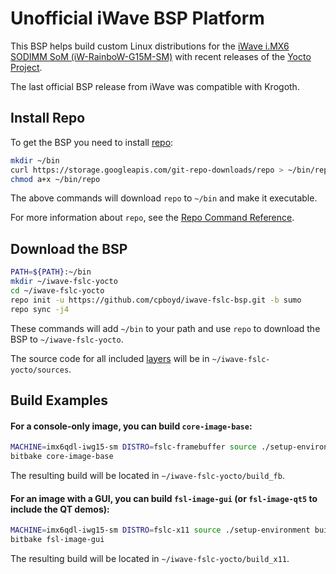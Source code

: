 # Unofficial iWave BSP Platform

This BSP helps build custom Linux distributions for the [iWave i.MX6 SODIMM SoM (iW-RainboW-G15M-SM)](https://www.iwavesystems.com/product/cpu-modules/sodimm-modules/i-mx6-sodimm-module-522/i-mx6-sodimm-module.html) with recent releases of the [Yocto Project](https://www.yoctoproject.org/).

The last official BSP release from iWave was compatible with Krogoth.

## Install Repo

To get the BSP you need to install [repo](https://gerrit.googlesource.com/git-repo/):

```sh
mkdir ~/bin
curl https://storage.googleapis.com/git-repo-downloads/repo > ~/bin/repo
chmod a+x ~/bin/repo
```

The above commands will download `repo` to `~/bin` and make it executable.

For more information about `repo`, see the [Repo Command Reference](https://source.android.com/setup/develop/repo). 

## Download the BSP

```sh
PATH=${PATH}:~/bin
mkdir ~/iwave-fslc-yocto
cd ~/iwave-fslc-yocto
repo init -u https://github.com/cpboyd/iwave-fslc-bsp.git -b sumo
repo sync -j4
```

These commands will add `~/bin` to your path and use `repo` to download the BSP to `~/iwave-fslc-yocto`.

The source code for all included [layers](https://www.openembedded.org/Layers_FAQ) will be in `~/iwave-fslc-yocto/sources`.

## Build Examples

#### For a console-only image, you can build `core-image-base`:

```sh
MACHINE=imx6qdl-iwg15-sm DISTRO=fslc-framebuffer source ./setup-environment build_fb
bitbake core-image-base
```

The resulting build will be located in `~/iwave-fslc-yocto/build_fb`.

#### For an image with a GUI, you can build `fsl-image-gui` (or `fsl-image-qt5` to include the QT demos):

```sh
MACHINE=imx6qdl-iwg15-sm DISTRO=fslc-x11 source ./setup-environment build_x11
bitbake fsl-image-gui
```

The resulting build will be located in `~/iwave-fslc-yocto/build_x11`.
